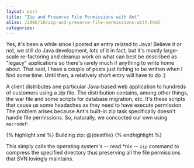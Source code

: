 ```yaml
---
layout: post
title: "Zip and Preserve File Permissions with Ant"
alias: /2006/10/zip-and-preserve-file-permissions-with.html
categories:
---
```

Yes, it's been a while since I posted an entry related to Java! Believe it or not, we still do Java development, lots of it in fact, but it's mostly large-scale re-factoring and cleanup work on what can best be described as "legacy" applications so there's rarely much if anything to write home about. That said, I have a couple of posts just itching to be written when I find some time. Until then, a relatively short entry will have to do :)

 A client distributes one particular Java-based web application to hundreds of customers using a zip file. The distribution contains, among other things, the war file and some scripts for database migration, etc. It's these scripts that cause us some headaches as they need to have execute permission. The problem arises because Ant's built-in zip task specifically doesn't handle file permissions. So, naturally, we concocted our own using `macrodef`:

{% highlight xml %}
<macrodef name="zipdir">
  <attribute name="destfile"/>
  <attribute name="sourcedir"/>
  <echo>Building zip: @{destfile}</echo>
  <exec executable="zip" dir="@{sourcedir}">
    <arg value="-qR"/>
    <arg value="@{destfile}"/>
    <arg value="*"/>
    <arg value="-x *.svn* "/>
  </exec>
</macrodef>
{% endhighlight %}

This simply calls the operating system's -- read *nix -- `zip` command to compress the specified directory thus preserving all the file permissions that SVN lovingly maintains.
